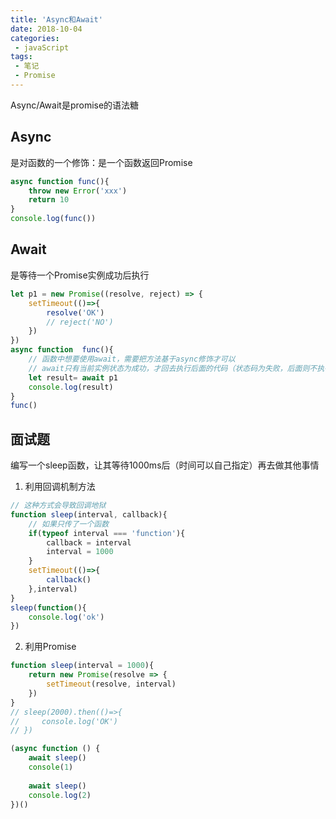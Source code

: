 ```yaml
---
title: 'Async和Await'
date: 2018-10-04
categories:
 - javaScript
tags:
 - 笔记
 - Promise
---
```

Async/Await是promise的语法糖
## Async
是对函数的一个修饰：是一个函数返回Promise
```js
async function func(){
    throw new Error('xxx')
    return 10
}
console.log(func())
```
## Await
是等待一个Promise实例成功后执行
```js
let p1 = new Promise((resolve, reject) => { 
    setTimeout(()=>{
        resolve('OK')
        // reject('NO')
    })
})
async function  func(){
    // 函数中想要使用await，需要把方法基于async修饰才可以
    // await只有当前实例状态为成功，才回去执行后面的代码（状态码为失败，后面则不执行）
    let result= await p1 
    console.log(result)
}
func()
```

## 面试题
编写一个sleep函数，让其等待1000ms后（时间可以自己指定）再去做其他事情
1. 利用回调机制方法
```js
// 这种方式会导致回调地狱
function sleep(interval, callback){
    // 如果只传了一个函数
    if(typeof interval === 'function'){
        callback = interval
        interval = 1000
    }
    setTimeout(()=>{
        callback()
    },interval)
}
sleep(function(){
    console.log('ok')
})
```
2. 利用Promise
```js
function sleep(interval = 1000){
    return new Promise(resolve => {
        setTimeout(resolve, interval)
    })
}
// sleep(2000).then(()=>{
//     console.log('OK')
// })

(async function () {
    await sleep()
    console(1)
    
    await sleep()
    console.log(2)
})()
```

## 